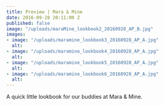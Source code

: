 ```yaml
---
title: Preview | Mara & Mine
date: 2016-09-28 20:11:00 Z
published: false
image: "/uploads/maraMine_lookbook2_20160928_AP_B.jpg"
images:
- image: "/uploads/maramine_lookbook3_20160928_AP_A.jpg"
  alt: 
- image: "/uploads/maramine_lookbook4_20160928_AP_A.jpg"
  alt: 
- image: "/uploads/maramine_lookbook5_20160928_AP_A.jpg"
  alt: 
- image: "/uploads/maramine_lookbook6_20160928_AP_A.jpg"
  alt: 
---
```


A quick little lookbook for our buddies at Mara & Mine. 